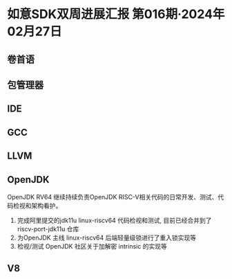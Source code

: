 # 如意SDK双周进展汇报  第016期·2024年02月27日

## 卷首语

## 包管理器

## IDE

## GCC

## LLVM

## OpenJDK
OpenJDK RV64 继续持续负责OpenJDK RISC-V相关代码的日常开发、测试、代码检视和架构看护。
1. 完成阿里提交的jdk11u linux-riscv64 代码检视和测试, 目前已经合并到了 riscv-port-jdk11u 仓库
2. 为OpenJDK 主线 linux-riscv64 后端轻量级锁进行了重入锁实现等
3. 检视/测试 OpenJDK 社区关于加解密 intrinsic 的实现等

## V8
